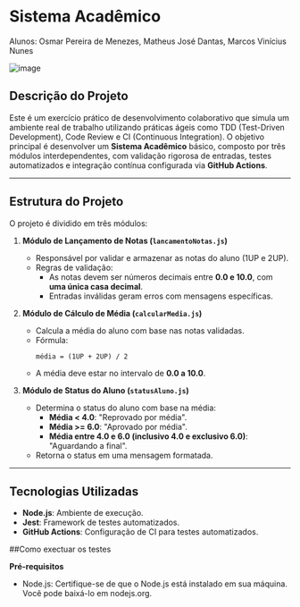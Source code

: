 # Sistema Acadêmico
Alunos: Osmar Pereira de Menezes, Matheus José Dantas, Marcos Vinícius Nunes

![image](https://github.com/user-attachments/assets/8ea5c14c-f9fe-44d8-ba2a-b97817da453b)

## Descrição do Projeto

Este é um exercício prático de desenvolvimento colaborativo que simula um ambiente real de trabalho utilizando práticas ágeis como TDD (Test-Driven Development), Code Review e CI (Continuous Integration). O objetivo principal é desenvolver um **Sistema Acadêmico** básico, composto por três módulos interdependentes, com validação rigorosa de entradas, testes automatizados e integração contínua configurada via **GitHub Actions**.

---

## Estrutura do Projeto

O projeto é dividido em três módulos:

1. **Módulo de Lançamento de Notas (`lancamentoNotas.js`)**  
   - Responsável por validar e armazenar as notas do aluno (1UP e 2UP).  
   - Regras de validação:
     - As notas devem ser números decimais entre **0.0 e 10.0**, com **uma única casa decimal**.
     - Entradas inválidas geram erros com mensagens específicas.

2. **Módulo de Cálculo de Média (`calcularMedia.js`)**  
   - Calcula a média do aluno com base nas notas validadas.  
   - Fórmula:  
     ```text
     média = (1UP + 2UP) / 2
     ```
   - A média deve estar no intervalo de **0.0 a 10.0**.

3. **Módulo de Status do Aluno (`statusAluno.js`)**  
   - Determina o status do aluno com base na média:  
     - **Média < 4.0**: "Reprovado por média".  
     - **Média >= 6.0**: "Aprovado por média".  
     - **Média entre 4.0 e 6.0 (inclusivo 4.0 e exclusivo 6.0)**: "Aguardando a final".  
   - Retorna o status em uma mensagem formatada.

---

## Tecnologias Utilizadas

- **Node.js**: Ambiente de execução.  
- **Jest**: Framework de testes automatizados.  
- **GitHub Actions**: Configuração de CI para testes automatizados.

##Como exectuar os testes

**Pré-requisitos**
- Node.js: Certifique-se de que o Node.js está instalado em sua máquina. Você pode baixá-lo em nodejs.org.


